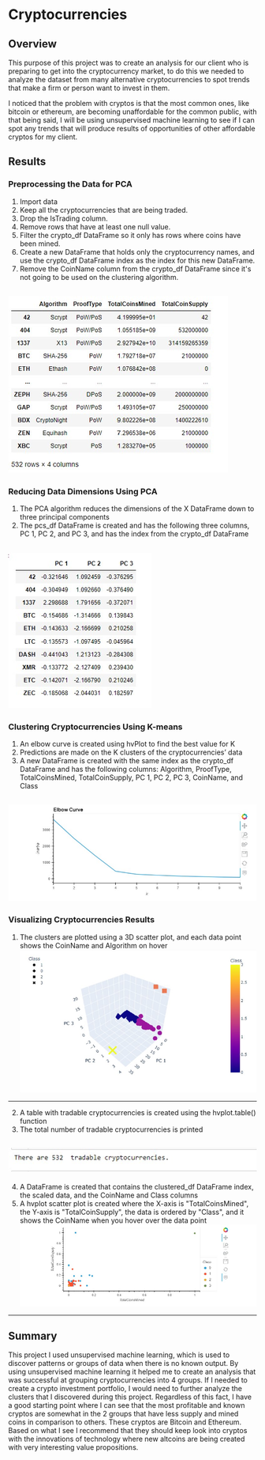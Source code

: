 # Cryptocurrencies
## Overview 

This purpose of this project was to create an analysis for our client who is preparing to get into the cryptocurrency market, to do this we needed to analyze the dataset from many alternative cryptocurrencies to spot trends that make a firm or person want to invest in them. 

I noticed that the problem with cryptos is that the most common ones, like bitcoin or ethereum, are becoming unaffordable for the common public, with that being said, I will be using unsupervised machine learning to see if I can spot any trends that will produce results of opportunities of other affordable cryptos for my client.

## Results

### Preprocessing the Data for PCA
1.	Import data
2.	Keep all the cryptocurrencies that are being traded.
3.	Drop the IsTrading column.
4.	Remove rows that have at least one null value.
5.	Filter the crypto_df DataFrame so it only has rows where coins have been mined.
6.	Create a new DataFrame that holds only the cryptocurrency names, and use the crypto_df DataFrame index as the index for this new DataFrame.
7.	Remove the CoinName column from the crypto_df DataFrame since it's not going to be used on the clustering algorithm.

![delivarable1](https://github.com/backwater-graphics/Cryptocurrencies/blob/main/images/deliverable1.jpg)
---

### Reducing Data Dimensions Using PCA

1.	The PCA algorithm reduces the dimensions of the X DataFrame down to three principal components 
2.	The pcs_df DataFrame is created and has the following three columns, PC 1, PC 2, and PC 3, and has the index from the crypto_df DataFrame

![deliverable2](https://github.com/backwater-graphics/Cryptocurrencies/blob/main/images/deliverable2.jpg)
---

### Clustering Cryptocurrencies Using K-means

1.	An elbow curve is created using hvPlot to find the best value for K 
2.	Predictions are made on the K clusters of the cryptocurrencies’ data 
3.	A new DataFrame is created with the same index as the crypto_df DataFrame and has the following columns: Algorithm, ProofType, TotalCoinsMined, TotalCoinSupply, PC 1, PC 2, PC 3, CoinName, and Class 

![deliverable3](https://github.com/backwater-graphics/Cryptocurrencies/blob/main/images/deliverable3.jpg)
---

### Visualizing Cryptocurrencies Results

1.	The clusters are plotted using a 3D scatter plot, and each data point shows the CoinName and Algorithm on hover 
![deliverable4](https://github.com/backwater-graphics/Cryptocurrencies/blob/main/images/deliverable4.jpg)
---
2.	A table with tradable cryptocurrencies is created using the hvplot.table() function 
3.	The total number of tradable cryptocurrencies is printed 

![deliverable4.1](https://github.com/backwater-graphics/Cryptocurrencies/blob/main/images/deliverable4.1.jpg)
---

4.	A DataFrame is created that contains the clustered_df DataFrame index, the scaled data, and the CoinName and Class columns 
5.	A hvplot scatter plot is created where the X-axis is "TotalCoinsMined", the Y-axis is "TotalCoinSupply", the data is ordered by "Class", and it shows the CoinName when you hover over the data point 
![deliverable4.2](https://github.com/backwater-graphics/Cryptocurrencies/blob/main/images/deliverable4.2.jpg)
---

## Summary

This project I used unsupervised machine learning, which is used to discover patterns or groups of data when there is no known output. By using unsupervised machine learning it helped me to create an analysis that was successful at grouping cryptocurrencies into 4 groups. If I needed to create a crypto investment portfolio, I would need to further analyze the clusters that I discovered during this project. Regardless of this fact, I have a good starting point where I can see that the most profitable and known cryptos are somewhat in the 2 groups that have less supply and mined coins in comparison to others. These cryptos are Bitcoin and Ethereum. Based on what I see I recommend that they should keep look into cryptos with the innovations of technology where new altcoins are being created with very interesting value propositions.
